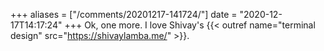 +++
aliases = ["/comments/20201217-141724/"]
date = "2020-12-17T14:17:24"
+++
Ok, one more. I love Shivay's {{< outref name="terminal design" src="https://shivaylamba.me/" >}}.

